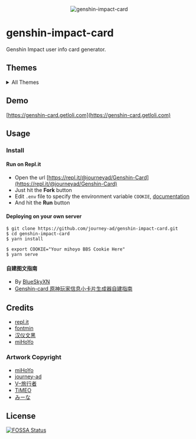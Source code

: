 <p align="center"><img src="https://genshin-card.getloli.com/detail/2/160596100.png" alt="genshin-impact-card"></p>

# genshin-impact-card

Genshin Impact user info card generator.

## Themes
<details>
<summary>All Themes</summary>

![](https://genshin-card.getloli.com/detail/0/160596100.png)
![](https://genshin-card.getloli.com/detail/1/160596100.png)
![](https://genshin-card.getloli.com/detail/2/160596100.png)
![](https://genshin-card.getloli.com/detail/3/160596100.png)
![](https://genshin-card.getloli.com/detail/4/160596100.png)
![](https://genshin-card.getloli.com/detail/5/160596100.png)
![](https://genshin-card.getloli.com/detail/6/160596100.png)
![](https://genshin-card.getloli.com/detail/7/160596100.png)
![](https://genshin-card.getloli.com/detail/8/160596100.png)
![](https://genshin-card.getloli.com/detail/9/160596100.png)
![](https://genshin-card.getloli.com/detail/10/160596100.png)
![](https://genshin-card.getloli.com/detail/11/160596100.png)
![](https://genshin-card.getloli.com/detail/12/160596100.png)
![](https://genshin-card.getloli.com/detail/13/160596100.png)
![](https://genshin-card.getloli.com/detail/14/160596100.png)
![](https://genshin-card.getloli.com/detail/15/160596100.png)
![](https://genshin-card.getloli.com/detail/16/160596100.png)
![](https://genshin-card.getloli.com/detail/17/160596100.png)
![](https://genshin-card.getloli.com/detail/18/160596100.png)
![](https://genshin-card.getloli.com/detail/19/160596100.png)
![](https://genshin-card.getloli.com/detail/20/160596100.png)
![](https://genshin-card.getloli.com/detail/21/160596100.png)
![](https://genshin-card.getloli.com/detail/22/160596100.png)
![](https://genshin-card.getloli.com/detail/23/160596100.png)
![](https://genshin-card.getloli.com/detail/24/160596100.png)
![](https://genshin-card.getloli.com/detail/25/160596100.png)
![](https://genshin-card.getloli.com/detail/26/160596100.png)
![](https://genshin-card.getloli.com/detail/27/160596100.png)
![](https://genshin-card.getloli.com/detail/28/160596100.png)
![](https://genshin-card.getloli.com/detail/29/160596100.png)
![](https://genshin-card.getloli.com/detail/30/160596100.png)
![](https://genshin-card.getloli.com/detail/31/160596100.png)
![](https://genshin-card.getloli.com/detail/32/160596100.png)
![](https://genshin-card.getloli.com/detail/33/160596100.png)
![](https://genshin-card.getloli.com/detail/34/160596100.png)
![](https://genshin-card.getloli.com/detail/35/160596100.png)
![](https://genshin-card.getloli.com/detail/36/160596100.png)
![](https://genshin-card.getloli.com/detail/37/160596100.png)
![](https://genshin-card.getloli.com/detail/38/160596100.png)
![](https://genshin-card.getloli.com/detail/39/160596100.png)
</details>

## Demo
[https://genshin-card.getloli.com](https://genshin-card.getloli.com)

## Usage

### Install

#### Run on Repl.it

- Open the url [https://repl.it/@journeyad/Genshin-Card](https://repl.it/@journeyad/Genshin-Card)
- Just hit the **Fork** button
- Edit `.env` file to specify the environment variable `COOKIE`, [documentation](https://docs.repl.it/repls/secret-keys)
- And hit the **Run** button

#### Deploying on your own server

```shell
$ git clone https://github.com/journey-ad/genshin-impact-card.git
$ cd genshin-impact-card
$ yarn install

$ export COOKIE="Your mihoyo BBS Cookie Here"
$ yarn serve
```

#### 自建图文指南

*   By [BlueSkyXN](https://github.com/BlueSkyXN/Genshin-card)
*   [Genshin-card 原神玩家信息小卡片生成器自建指南](https://www.blueskyxn.com/202102/4008.html)


## Credits

*   [repl.it](https://repl.it/)
*   [fontmin](https://github.com/ecomfe/fontmin)
*   [汉仪文黑](https://www.hanyi.com.cn/productdetail.php?id=989&type=0)
*   [miHoYo](https://www.mihoyo.com)

### Artwork Copyright

*   [miHoYo](https://www.mihoyo.com)
*   [journey-ad](https://github.com/journey-ad)
*   [V–旅行者](https://bbs.nga.cn/read.php?tid=24827770)
*   [TiMEO](https://www.pixiv.net/artworks/86829113)
*   [みーな](https://www.pixiv.net/artworks/85194788)

## License

[![FOSSA Status](https://app.fossa.com/api/projects/git%2Bgithub.com%2Fjourney-ad%2Fgenshin-impact-card.svg?type=large)](https://app.fossa.com/projects/git%2Bgithub.com%2Fjourney-ad%2Fgenshin-impact-card?ref=badge_large)
